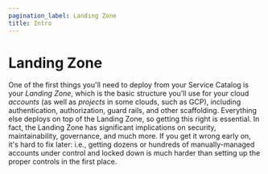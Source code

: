 ```yaml
---
pagination_label: Landing Zone
title: Intro
---
```


# Landing Zone

One of the first things you'll need to deploy from your Service Catalog is your *Landing Zone*, which is the basic
structure you'll use for your cloud *accounts* (as well as *projects* in some clouds, such as GCP), including
authentication, authorization, guard rails, and other scaffolding. Everything else deploys on top of the Landing Zone,
so getting this right is essential. In fact, the Landing Zone has significant implications on security,
maintainability, governance, and much more. If you get it wrong early on, it's hard to fix later: i.e., getting dozens
or hundreds of manually-managed accounts under control and locked down is much harder than setting up the proper
controls in the first place.
